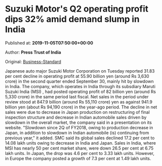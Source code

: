 
# Suzuki Motor's Q2 operating profit dips 32% amid demand slump in India

Published at: **2019-11-05T07:50:00+00:00**

Author: **Press Trust of India**

Original: [Business-Standard](https://www.business-standard.com/article/pti-stories/suzuki-motor-corp-q2-operating-profit-down-32-as-india-japan-sales-slump-119110500680_1.html)

Japanese auto major Suzuki Motor Corporation on Tuesday reported 31.83 per cent decline in operating profit at 55.90 billion yen (around Rs 3,630 crore) in the second quarter ended September 30, mainly hit by slowdown in India.
The company, which operates in India through its subsdiary Maruti Suzuki India (MSI) , had posted operating profit of 82 billion yen (around Rs 5,330 crore) in the same period last fiscal.
Net sales in the period under review stood at 847.9 billion (around Rs 55,110 crore) yen as against 941.9 billion yen (about Rs 94,190 crore) in the year-ago period.
The decline in net sales were due to decrease in Japan production on restructuring of final inspection structure and decrease in Indian automobile sales driven by slowdown in the overall market, the company said in a presentation on its website.
"Slowdown since 2Q of FY2018, owing to production decrease in Japan, in addition to slowdown in Indian automobile (is) continuing from previous year," it added.
SMC said its global sales declined 17.2 per cent to 14.08 lakh units owing to decrease in India and Japan.
Sales in India, where MSI has nearly 50 per cent market share, were down 26.5 per cent at 6.75 lakh units.
In Japan, the drop was 4.6 per cent to 3.33 lakh units. However, in Europe the company posted a growth of 7.3 per cent at 1.49 lakh units.
